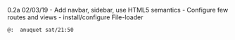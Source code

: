0.2a 02/03/19
    - Add navbar, sidebar, use HTML5 semantics
    - Configure few routes and views
    - install/configure File-loader

    @:  anuquet sat/21:50
